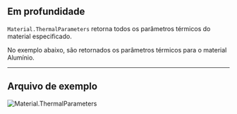 ## Em profundidade
`Material.ThermalParameters` retorna todos os parâmetros térmicos do material especificado.

No exemplo abaixo, são retornados os parâmetros térmicos para o material Alumínio.
___
## Arquivo de exemplo

![Material.ThermalParameters](./Revit.Elements.Material.ThermalParameters_img.jpg)
